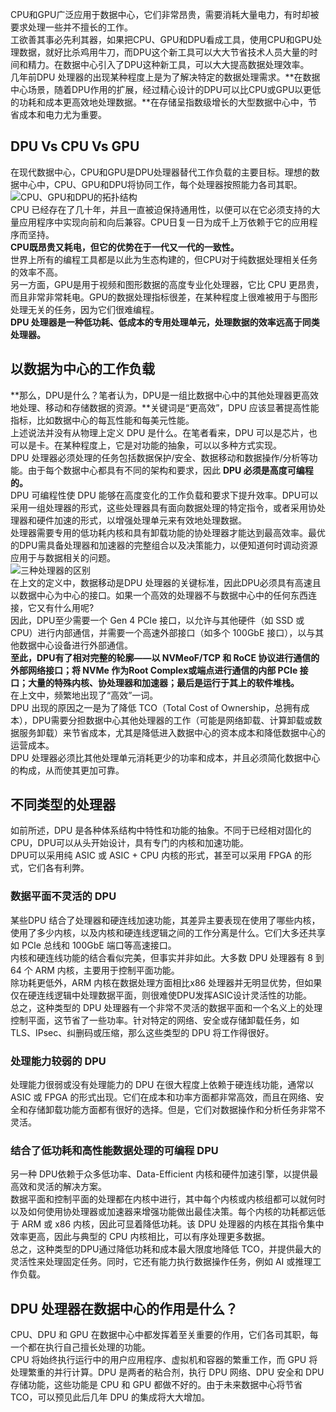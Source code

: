 CPU和GPU广泛应用于数据中心，它们非常昂贵，需要消耗大量电力，有时却被要求处理一些并不擅长的工作。<br />工欲善其事必先利其器，如果把CPU、GPU和DPU看成工具，使用CPU和GPU处理数据，就好比杀鸡用牛刀，而DPU这个新工具可以大大节省技术人员大量的时间和精力。在数据中心引入了DPU这种新工具，可以大大提高数据处理效率。<br />几年前DPU 处理器的出现某种程度上是为了解决特定的数据处理需求。**在数据中心场景，随着DPU作用的扩展，经过精心设计的DPU可以比CPU或GPU以更低的功耗和成本更高效地处理数据。**在存储呈指数级增长的大型数据中心中，节省成本和电力尤为重要。
<a name="LPsZv"></a>
## DPU Vs CPU Vs GPU
在现代数据中心，CPU和GPU是DPU处理器替代工作负载的主要目标。理想的数据中心中，CPU、GPU和DPU将协同工作，每个处理器按照能力各司其职。<br />![CPU、GPU和DPU的拓扑结构](https://cdn.nlark.com/yuque/0/2023/png/396745/1687223567902-ac48b8a1-b16e-4ed7-bcd2-150072bc873c.png#averageHue=%23f4e7cc&clientId=u2ca2bcc0-e368-4&from=paste&id=u753ae22c&originHeight=493&originWidth=650&originalType=url&ratio=2.5&rotation=0&showTitle=true&status=done&style=none&taskId=u920b663b-f456-436f-bb46-26661b95a0b&title=CPU%E3%80%81GPU%E5%92%8CDPU%E7%9A%84%E6%8B%93%E6%89%91%E7%BB%93%E6%9E%84 "CPU、GPU和DPU的拓扑结构") <br />CPU 已经存在了几十年，并且一直被迫保持通用性，以便可以在它必须支持的大量应用程序中实现向前和向后兼容。CPU日复一日为成千上万依赖于它的应用程序而坚持。<br />**CPU既昂贵又耗电，但它的优势在于一代又一代的一致性。**<br />世界上所有的编程工具都是以此为生态构建的，但CPU对于纯数据处理相关任务的效率不高。<br />另一方面，GPU是用于视频和图形数据的高度专业化处理器，它比 CPU 更昂贵，而且非常非常耗电。GPU的数据处理指标很差，在某种程度上很难被用于与图形处理无关的任务，因为它们很难编程。<br />**DPU 处理器是一种低功耗、低成本的专用处理单元，处理数据的效率远高于同类处理器。**
<a name="QvEy8"></a>
## 以数据为中心的工作负载
**那么，DPU是什么？笔者认为，DPU是一组比数据中心中的其他处理器更高效地处理、移动和存储数据的资源。**关键词是“更高效”，DPU 应该显著提高性能指标，比如数据中心的每瓦性能和每美元性能。<br />上述说法并没有从物理上定义 DPU 是什么。在笔者看来，DPU 可以是芯片，也可以是卡。在某种程度上，它是对功能的抽象，可以以多种方式实现。<br />DPU 处理器必须处理的任务包括数据保护/安全、数据移动和数据操作/分析等功能。由于每个数据中心都具有不同的架构和要求，因此 **DPU 必须是高度可编程的。**<br />DPU 可编程性使 DPU 能够在高度变化的工作负载和要求下提升效率。DPU可以采用一组处理器的形式，这些处理器具有面向数据处理的特定指令，或者采用协处理器和硬件加速的形式，以增强处理单元来有效地处理数据。<br />处理器需要专用的低功耗内核和具有卸载功能的协处理器才能达到最高效率。最优的DPU需具备处理器和加速器的完整组合以及决策能力，以便知道何时调动资源应用于与数据相关的问题。<br />![三种处理器的区别](https://cdn.nlark.com/yuque/0/2023/png/396745/1687223567894-f95338df-4745-4567-a4b9-695aaacc042b.png#averageHue=%23d0d0d0&clientId=u2ca2bcc0-e368-4&from=paste&id=u380d17a1&originHeight=198&originWidth=755&originalType=url&ratio=2.5&rotation=0&showTitle=true&status=done&style=none&taskId=u5adcc7db-4305-45fc-8b09-19a405c5342&title=%E4%B8%89%E7%A7%8D%E5%A4%84%E7%90%86%E5%99%A8%E7%9A%84%E5%8C%BA%E5%88%AB "三种处理器的区别")<br />在上文的定义中，数据移动是DPU 处理器的关键标准，因此DPU必须具有高速且以数据中心为中心的接口。如果一个高效的处理器不与数据中心中的任何东西连接，它又有什么用呢?<br />因此，DPU至少需要一个 Gen 4 PCIe 接口，以允许与其他硬件（如 SSD 或 CPU）进行内部通信，并需要一个高速外部接口（如多个 100GbE 接口），以与其他数据中心设备进行外部通信。<br />**至此，DPU有了相对完整的轮廓——以 NVMeoF/TCP 和 RoCE 协议进行通信的外部网络接口；将 NVMe 作为Root Complex或端点进行通信的内部 PCIe 接口；大量的特殊内核、协处理器和加速器；最后是运行于其上的软件堆栈。**<br />在上文中，频繁地出现了“高效”一词。<br />DPU 出现的原因之一是为了降低 TCO（Total Cost of Ownership，总拥有成本），DPU需要分担数据中心其他处理器的工作（可能是网络卸载、计算卸载或数据服务卸载）来节省成本，尤其是降低进入数据中心的资本成本和降低数据中心的运营成本。<br />DPU 处理器必须比其他处理单元消耗更少的功率和成本，并且必须简化数据中心的构成，从而使其更加可靠。
<a name="QPcHo"></a>
## 不同类型的处理器
如前所述，DPU 是各种体系结构中特性和功能的抽象。不同于已经相对固化的CPU，DPU可以从头开始设计，具有专门的内核和加速功能。<br />DPU可以采用纯 ASIC 或 ASIC + CPU 内核的形式，甚至可以采用 FPGA 的形式，它们各有利弊。
<a name="AywTd"></a>
### 数据平面不灵活的 DPU
某些DPU 结合了处理器和硬连线加速功能，其差异主要表现在使用了哪些内核，使用了多少内核，以及内核和硬连线逻辑之间的工作分离是什么。它们大多还共享如 PCIe 总线和 100GbE 端口等高速接口。<br />内核和硬连线功能的结合看似完美，但事实并非如此。大多数 DPU 处理器有 8 到 64 个 ARM 内核，主要用于控制平面功能。<br />除功耗更低外，ARM 内核在数据处理方面相比x86 处理器并无明显优势，但如果仅在硬连线逻辑中处理数据平面，则很难使DPU发挥ASIC设计灵活性的功能。<br />总之，这种类型的 DPU 处理器有一个非常不灵活的数据平面和一个名义上的处理控制平面，这节省了一些功率。针对特定的网络、安全或存储卸载任务，如 TLS、IPsec、纠删码或压缩，那么这些类型的 DPU 将工作得很好。
<a name="iV9ce"></a>
### 处理能力较弱的 DPU
处理能力很弱或没有处理能力的 DPU 在很大程度上依赖于硬连线功能，通常以 ASIC 或 FPGA 的形式出现。它们在成本和功率方面都非常高效，而且在网络、安全和存储卸载功能方面都有很好的选择。但是，它们对数据操作和分析任务非常不灵活。
<a name="pyFx4"></a>
### 结合了低功耗和高性能数据处理的可编程 DPU
另一种 DPU依赖于众多低功率、Data-Efficient 内核和硬件加速引擎，以提供最高效和灵活的解决方案。<br />数据平面和控制平面的处理都在内核中进行，其中每个内核或内核组都可以就何时以及如何使用协处理器或加速器来增强功能做出最佳决策。每个内核的功耗都远低于 ARM 或 x86 内核，因此可显着降低功耗。该 DPU 处理器的内核在其指令集中效率更高，因此与典型的 CPU 内核相比，可以有序处理更多数据。<br />总之，这种类型的DPU通过降低功耗和成本最大限度地降低 TCO，并提供最大的灵活性来处理固定任务。同时，它还有能力执行数据操作任务，例如 AI 或推理工作负载。
<a name="zJAFY"></a>
## DPU 处理器在数据中心的作用是什么？
CPU、DPU 和 GPU 在数据中心中都发挥着至关重要的作用，它们各司其职，每一个都在执行自己擅长处理的功能。<br />CPU 将始终执行运行中的用户应用程序、虚拟机和容器的繁重工作，而 GPU 将处理繁重的并行计算。DPU 是两者的粘合剂，执行 DPU 网络、DPU 安全和 DPU 存储功能，这些功能是 CPU 和 GPU 都做不好的。由于未来数据中心将节省TCO，可以预见此后几年 DPU 的集成将大大增加。 
